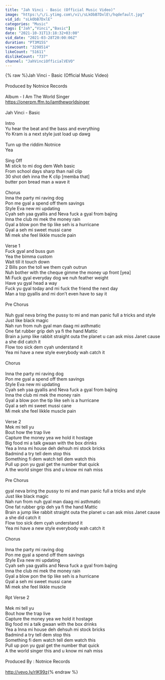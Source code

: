 ```yaml
---
title: "Jah Vinci - Basic (Official Music Video)"
image: "https:\/\/i.ytimg.com\/vi\/sLkObB7DxlE\/hqdefault.jpg"
vid_id: "sLkObB7DxlE"
categories: "Music"
tags: ["Jah","Vinci","Basic"]
date: "2021-10-31T13:18:32+03:00"
vid_date: "2021-03-28T20:00:06Z"
duration: "PT3M15S"
viewcount: "3298514"
likeCount: "51611"
dislikeCount: "737"
channel: "JahVinciOfficialVEVO"
---
```

{% raw %}Jah Vinci - Basic (Official Music Video)<br /><br />Produced by Notnice Records<br /><br />Album - I Am The World Singer<br /><a rel="nofollow" target="blank" href="https://onerpm.ffm.to/iamtheworldsinger">https://onerpm.ffm.to/iamtheworldsinger</a><br /><br />Jah Vinci - Basic<br /><br />Intro<br />Yu hear the beat and the bass and everything <br />Yo Kram is a next style just load up dawg<br /><br />Turn up the riddim Notnice <br />Yea<br /><br />Sing Off<br />Mi stick to mi dog dem Weh basic<br />From school days sharp than nail clip<br />30 shot deh inna the K clip [memba that]<br />butter pon bread man a wave it<br /><br />Chorus<br />Inna the party mi raving dog<br />Pon me gyal a spend off them savings<br />Style Eva new mi updating<br />Cyah seh yaa gyallis and Neva fuck a gyal from bajing<br />Inna the club mi mek the money rain<br />Gyal a blow pon the tip like seh is a hurricane <br />Gyal a seh mi sweet mussi cane<br />Mi mek she feel likkle muscle pain<br /><br />Verse 1<br />Fuck gyal and buss gun<br />Yea the bimma custom<br />Wait till it touch down<br />2 Bills pon the toll we them cyah outrun <br />Nuh bother with the cheque gimme the money up front [yea]<br />Mi Fuck gyal everyday dog we nuh feather weight<br />Have yu gyal head a way<br />Fuck yu gyal today and mi fuck the friend the next day<br />Man a top gyallis and mi don’t even have to say it<br /><br />Pre Chorus<br /><br />Nuh gyal neva bring the pussy to mi and man panic full a tricks and style <br />Just like black magic<br />Nah run from nuh gyal man daag mi asthmatic<br />One fat rubber grip deh ya fi the hand Mattic<br />Brain a jump like rabbit straight outa the planet u can ask miss Janet cause a she did catch it<br />Flow too sick dem cyah understand it<br />Yea mi have a new style everybody wah catch it<br /><br />Chorus<br /><br />Inna the party mi raving dog<br />Pon me gyal a spend off them savings<br />Style Eva new mi updating<br />Cyah seh yaa gyallis and Neva fuck a gyal from bajing<br />Inna the club mi mek the money rain<br />Gyal a blow pon the tip like seh is a hurricane <br />Gyal a seh mi sweet mussi cane<br />Mi mek she feel likkle muscle pain<br /><br />Verse 2<br />Mek mi tell yu <br />Bout how the trap live<br />Capture the money yea we hold it hostage <br />Big food mi a talk gwaan with the box drinks<br />Yea a Inna mi house deh dehsuh mi stock bricks<br />Badmind a try tell dem stop this<br />Something fi dem watch tell dem watch this<br />Pull up pon yu gyal get the number that quick<br />A the world singer this and u know mi nah miss<br /><br />Pre Chorus<br /><br />gyal neva bring the pussy to mi and man panic full a tricks and style <br />Just like black magic<br />Nah run from nuh gyal man daag mi asthmatic<br />One fat rubber grip deh ya fi the hand Mattic<br />Brain a jump like rabbit straight outa the planet u can ask miss Janet cause a she did catch it<br />Flow too sick dem cyah understand it<br />Yea mi have a new style everybody wah catch it<br /><br />Chorus<br /><br />Inna the party mi raving dog<br />Pon me gyal a spend off them savings<br />Style Eva new mi updating<br />Cyah seh yaa gyallis and Neva fuck a gyal from bajing<br />Inna the club mi mek the money rain<br />Gyal a blow pon the tip like seh is a hurricane <br />Gyal a seh mi sweet mussi cane<br />Mi mek she feel likkle muscle <br /><br />Rpt Verse 2<br /><br />Mek mi tell yu <br />Bout how the trap live<br />Capture the money yea we hold it hostage <br />Big food mi a talk gwaan with the box drinks<br />Yea a Inna mi house deh dehsuh mi stock bricks<br />Badmind a try tell dem stop this<br />Something fi dem watch tell dem watch this<br />Pull up pon yu gyal get the number that quick<br />A the world singer this and u know mi nah miss<br /><br />Produced By : Notnice Records <br /><br /><a rel="nofollow" target="blank" href="http://vevo.ly/rIK99z">http://vevo.ly/rIK99z</a>{% endraw %}

